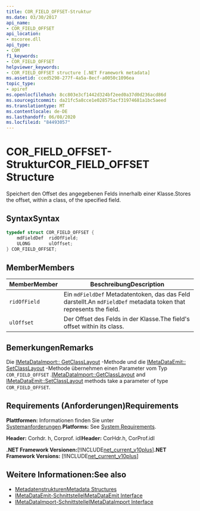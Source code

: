 ```yaml
---
title: COR_FIELD_OFFSET-Struktur
ms.date: 03/30/2017
api_name:
- COR_FIELD_OFFSET
api_location:
- mscoree.dll
api_type:
- COM
f1_keywords:
- COR_FIELD_OFFSET
helpviewer_keywords:
- COR_FIELD_OFFSET structure [.NET Framework metadata]
ms.assetid: cced5298-277f-4a5a-8ecf-a0050c1096ea
topic_type:
- apiref
ms.openlocfilehash: 8cc803e3cf1442d324bf2eed0a37d0d236acd86d
ms.sourcegitcommit: da21fc5a8cce1e028575acf31974681a1bc5aeed
ms.translationtype: MT
ms.contentlocale: de-DE
ms.lasthandoff: 06/08/2020
ms.locfileid: "84493057"
---
```

# <a name="cor_field_offset-structure"></a><span data-ttu-id="fe979-102">COR_FIELD_OFFSET-Struktur</span><span class="sxs-lookup"><span data-stu-id="fe979-102">COR_FIELD_OFFSET Structure</span></span>
<span data-ttu-id="fe979-103">Speichert den Offset des angegebenen Felds innerhalb einer Klasse.</span><span class="sxs-lookup"><span data-stu-id="fe979-103">Stores the offset, within a class, of the specified field.</span></span>  
  
## <a name="syntax"></a><span data-ttu-id="fe979-104">Syntax</span><span class="sxs-lookup"><span data-stu-id="fe979-104">Syntax</span></span>  
  
```cpp  
typedef struct COR_FIELD_OFFSET {  
    mdFieldDef  ridOfField;  
    ULONG       ulOffset;  
} COR_FIELD_OFFSET;  
```  
  
## <a name="members"></a><span data-ttu-id="fe979-105">Member</span><span class="sxs-lookup"><span data-stu-id="fe979-105">Members</span></span>  
  
|<span data-ttu-id="fe979-106">Member</span><span class="sxs-lookup"><span data-stu-id="fe979-106">Member</span></span>|<span data-ttu-id="fe979-107">Beschreibung</span><span class="sxs-lookup"><span data-stu-id="fe979-107">Description</span></span>|  
|------------|-----------------|  
|`ridOfField`|<span data-ttu-id="fe979-108">Ein `mdFieldDef` Metadatentoken, das das Feld darstellt.</span><span class="sxs-lookup"><span data-stu-id="fe979-108">An `mdFieldDef` metadata token that represents the field.</span></span>|  
|`ulOffset`|<span data-ttu-id="fe979-109">Der Offset des Felds in der Klasse.</span><span class="sxs-lookup"><span data-stu-id="fe979-109">The field's offset within its class.</span></span>|  
  
## <a name="remarks"></a><span data-ttu-id="fe979-110">Bemerkungen</span><span class="sxs-lookup"><span data-stu-id="fe979-110">Remarks</span></span>  
 <span data-ttu-id="fe979-111">Die [IMetaDataImport:: GetClassLayout](imetadataimport-getclasslayout-method.md) -Methode und die [IMetaDataEmit:: SetClassLayout](imetadataemit-setclasslayout-method.md) -Methode übernehmen einen Parameter vom Typ `COR_FIELD_OFFSET` .</span><span class="sxs-lookup"><span data-stu-id="fe979-111">[IMetaDataImport::GetClassLayout](imetadataimport-getclasslayout-method.md) and [IMetaDataEmit::SetClassLayout](imetadataemit-setclasslayout-method.md) methods take a parameter of type `COR_FIELD_OFFSET`.</span></span>  
  
## <a name="requirements"></a><span data-ttu-id="fe979-112">Requirements (Anforderungen)</span><span class="sxs-lookup"><span data-stu-id="fe979-112">Requirements</span></span>  
 <span data-ttu-id="fe979-113">**Plattformen:** Informationen finden Sie unter [Systemanforderungen](../../get-started/system-requirements.md).</span><span class="sxs-lookup"><span data-stu-id="fe979-113">**Platforms:** See [System Requirements](../../get-started/system-requirements.md).</span></span>  
  
 <span data-ttu-id="fe979-114">**Header:** Corhdr. h, Corprof. idl</span><span class="sxs-lookup"><span data-stu-id="fe979-114">**Header:** CorHdr.h, CorProf.idl</span></span>  
  
 <span data-ttu-id="fe979-115">**.NET Framework Versionen:**[!INCLUDE[net_current_v10plus](../../../../includes/net-current-v10plus-md.md)]</span><span class="sxs-lookup"><span data-stu-id="fe979-115">**.NET Framework Versions:** [!INCLUDE[net_current_v10plus](../../../../includes/net-current-v10plus-md.md)]</span></span>  
  
## <a name="see-also"></a><span data-ttu-id="fe979-116">Weitere Informationen:</span><span class="sxs-lookup"><span data-stu-id="fe979-116">See also</span></span>

- [<span data-ttu-id="fe979-117">Metadatenstrukturen</span><span class="sxs-lookup"><span data-stu-id="fe979-117">Metadata Structures</span></span>](metadata-structures.md)
- [<span data-ttu-id="fe979-118">IMetaDataEmit-Schnittstelle</span><span class="sxs-lookup"><span data-stu-id="fe979-118">IMetaDataEmit Interface</span></span>](imetadataemit-interface.md)
- [<span data-ttu-id="fe979-119">IMetaDataImport-Schnittstelle</span><span class="sxs-lookup"><span data-stu-id="fe979-119">IMetaDataImport Interface</span></span>](imetadataimport-interface.md)
